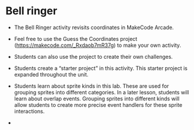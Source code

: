 # Bell ringer

- The Bell Ringer activity revisits coordinates in MakeCode Arcade.
- Feel free to use the Guess the Coordinates project (<https://makecode.com/_Rxdaob7mR37g>) to make your own activity.
- Students can also use the project to create their own challenges.
- Students create a “starter project” in this activity. This starter project is expanded throughout the unit.
  
- Students learn about sprite kinds in this lab. These are used for grouping sprites into different categories. In a later lesson, students will learn about overlap events. Grouping sprites into different kinds will allow students to create more precise event handlers for these sprite interactions.
- 